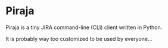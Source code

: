 Piraja
======

Piraja is a tiny JIRA command-line (CLI) client written in Python.

It is probably way too customized to be used by everyone...
